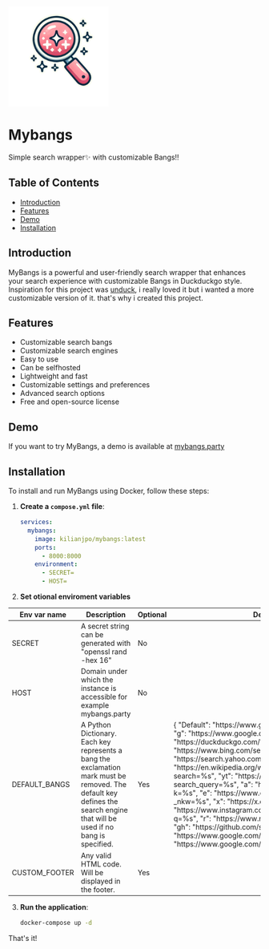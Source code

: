 <img width="200px" src="https://raw.githubusercontent.com/Kilianjpo/MyBangs/refs/heads/master/mybangs/static/icon.png" align="center" alt="GitHub Readme Stats" />

# Mybangs

Simple search wrapper✨ with customizable Bangs‼️

## Table of Contents

- [Introduction](#introduction)
- [Features](#features)
- [Demo](#demo)
- [Installation](#installation)

## Introduction

MyBangs is a powerful and user-friendly search wrapper that enhances your search experience with customizable Bangs in Duckduckgo style. Inspiration for this project was [unduck](https://github.com/t3dotgg/unduck), i really loved it but i wanted a more customizable version of it. that's why i created this project.

## Features

- Customizable search bangs
- Customizable search engines
- Easy to use
- Can be selfhosted
- Lightweight and fast
- Customizable settings and preferences
- Advanced search options
- Free and open-source license

## Demo

If you want to try MyBangs, a demo is available at [mybangs.party](https://mybangs.party/)

## Installation

To install and run MyBangs using Docker, follow these steps:

1. **Create a `compose.yml` file**:

   ```yaml
   services:
     mybangs:
       image: kilianjpo/mybangs:latest
       ports:
         - 8000:8000
       environment:
         - SECRET=
         - HOST=
   ```

2. **Set otional enviroment variables**

<table>
  <thead>
    <tr>
      <th>Env var name</th>
      <th>Description</th>
      <th>Optional</th>
      <th>Default</th>
    </tr>
  </thead>
  <tbody>
    <tr>
      <td>SECRET</td>
      <td>A secret string can be generated with "openssl rand -hex 16"</td>
      <td>No</td>
      <td></td>
    </tr>
    <tr>
      <td>HOST</td>
      <td>Domain under which the instance is accessible for example mybangs.party</td>
      <td>No</td>
      <td></td>
    </tr>
    <tr>
      <td>DEFAULT_BANGS</td>
      <td>A Python Dictionary. Each key represents a bang the exclamation mark must be removed. The default key defines the search engine that will be used if no bang is specified.</td>
      <td>Yes</td>
      <td>{
				"Default": "https://www.google.com/search?q=%s",
				"g": "https://www.google.com/search?q=%s",
				"d": "https://duckduckgo.com/?q=%s",
				"b": "https://www.bing.com/search?q=%s",
				"y": "https://search.yahoo.com/search?p=%s",
				"w": "https://en.wikipedia.org/wiki/Special:Search?search=%s",
				"yt": "https://www.youtube.com/results?search_query=%s",
				"a": "https://www.amazon.com/s?k=%s",
				"e": "https://www.ebay.com/sch/i.html?_nkw=%s",
				"x": "https://x.com/search?q=%s",
				"i": "https://www.instagram.com/explore/search/keyword/?q=%s",
				"r": "https://www.reddit.com/search/?q=%s",
				"gh": "https://github.com/search?q=%s",
				"gm": "https://www.google.com/maps/search/%s",
				"gi": "https://www.google.com/search?tbm=isch&q=%s",
			},</td>
    </tr>
    <tr>
      <td>CUSTOM_FOOTER</td>
      <td>Any valid HTML code. Will be displayed in the footer.</td>
      <td>Yes</td>
      <td></td>
    </tr>
  </tbody>
</table>

3. **Run the application**:

   ```sh
   docker-compose up -d
   ```

That's it!
